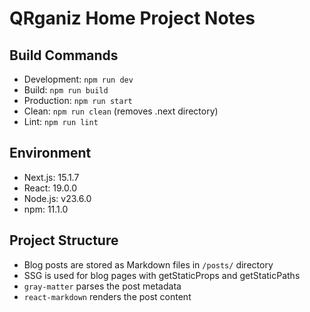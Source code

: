 # QRganiz Home Project Notes

## Build Commands
- Development: `npm run dev`
- Build: `npm run build`
- Production: `npm run start`
- Clean: `npm run clean` (removes .next directory)
- Lint: `npm run lint`

## Environment
- Next.js: 15.1.7
- React: 19.0.0
- Node.js: v23.6.0
- npm: 11.1.0

## Project Structure
- Blog posts are stored as Markdown files in `/posts/` directory
- SSG is used for blog pages with getStaticProps and getStaticPaths
- `gray-matter` parses the post metadata
- `react-markdown` renders the post content